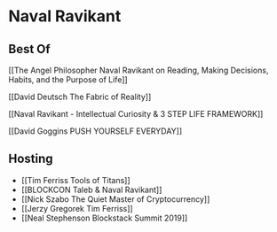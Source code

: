 # Naval Ravikant

## Best Of

[[The Angel Philosopher Naval Ravikant on Reading, Making Decisions, Habits, and the Purpose of Life]]

[[David Deutsch The Fabric of Reality]]

[[Naval Ravikant - Intellectual Curiosity & 3 STEP LIFE FRAMEWORK]]

[[David Goggins PUSH YOURSELF EVERYDAY]]


## Hosting

- [[Tim Ferriss Tools of Titans]]
- [[BLOCKCON Taleb & Naval Ravikant]]
- [[Nick Szabo The Quiet Master of Cryptocurrency]]
- [[Jerzy Gregorek Tim Ferriss]]
- [[Neal Stephenson Blockstack Summit 2019]]

